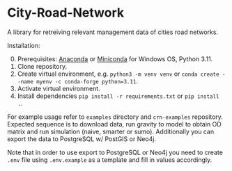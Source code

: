 # City-Road-Network
A library for retreiving relevant management data of cities road networks.

Installation:

0. Prerequisites: [Anaconda](https://www.anaconda.com/download) or [Miniconda](https://docs.conda.io/en/latest/miniconda.html) for Windows OS, Python 3.11.
1. Clone repository.
2. Create virtual environment, e.g. `python3 -m venv venv` or `conda create --name myenv -c conda-forge python=3.11`.
3. Activate virtual environment.
4. Install dependencies `pip install -r requirements.txt` or `pip install .`.

For example usage refer to `examples` directory and `crn-examples` repository. Expected sequence is to download data, run gravity to model to obtain OD matrix and run simulation (naive, smarter or sumo). Additionally you can export the data to PostgreSQL w/ PostGIS or Neo4j.

Note that in order to use export to PostgreSQL or Neo4j you need to create `.env` file using `.env.example` as a template and fill in values accordingly.
